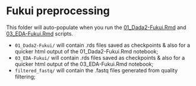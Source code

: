 # Fukui preprocessing

This folder will auto-populate when you run the [01_Dada2-Fukui.Rmd](../../../../scripts/analysis-individual/Fukui-2020/01_Dada2-Fukui.Rmd) and [03_EDA-Fukui.Rmd](../../../../scripts/analysis-individual/Fukui-2020/03_EDA-Fukui.Rmd) scripts.
- `01_Dada2-Fukui/` will contain .rds files saved as checkpoints & also for a quicker html output of the 01_Dada2-Fukui.Rmd notebook;
- `03_EDA-Fukui/` will contain .rds files saved as checkpoints & also for a quicker html output of the 03_EDA-Fukui.Rmd notebook;
- `filtered_fastq/` will contain the .fastq files generated from quality filtering;